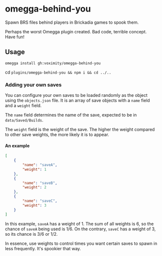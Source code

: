 # omegga-behind-you

Spawn BRS files behind players in Brickadia games to spook them.

Perhaps the worst Omegga plugin created. Bad code, terrible concept. Have fun!

## Usage

`omegga install gh:voximity/omegga-behind-you`

cd `plugins/omegga-behind-you && npm i && cd ../..`

### Adding your own saves

You can configure your own saves to be loaded randomly as the object using
the `objects.json` file. It is an array of save objects with a `name` field
and a `weight` field.

The `name` field determines the name of the save, expected to be in `data/Saved/Builds`.

The `weight` field is the weight of the save. The higher the weight compared to other
save weights, the more likely it is to appear.

#### An example

```json
[
    {
        "name": "saveA",
        "weight": 1
    },
    {
        "name": "saveB",
        "weight": 2
    },
    {
        "name": "saveC",
        "weight": 3
    }
]
```

In this example, `saveA` has a weight of 1. The sum of all weights is 6, so the chance of
`saveA` being used is 1/6. On the contrary, `saveC` has a weight of 3, so its chance is
3/6 or 1/2.

In essence, use weights to control times you want certain saves to spawn in less frequently.
It's spookier that way.